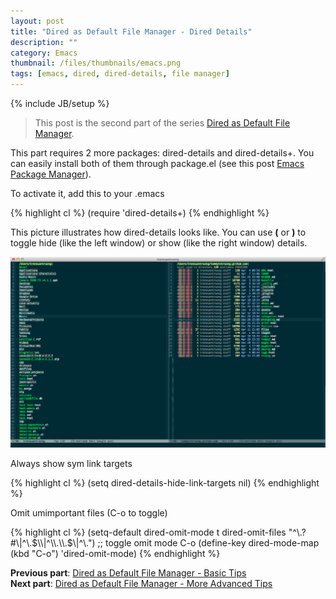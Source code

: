 ```yaml
---
layout: post
title: "Dired as Default File Manager - Dired Details"
description: ""
category: Emacs
thumbnail: /files/thumbnails/emacs.png
tags: [emacs, dired, dired-details, file manager]
---
```

{% include JB/setup %}

> This post is the second part of the series
> [Dired as Default File Manager](/2013/04/24/dired-as-default-file-manager-1-introduction/).

This part requires 2 more packages: dired-details and dired-details+. You
can easily install both of them through package.el (see this post
[Emacs Package Manager](/2013/01/07/emacs-package-manager/)).

To activate it, add this to your .emacs

{% highlight cl %}
(require 'dired-details+)
{% endhighlight %}

This picture illustrates how dired-details looks like. You can use **(** or
**)** to toggle hide (like the left window) or show (like the right window) details.

![Dired mode in my Emacs](/files/2013-04-06-dired-mode-as-default-file-manager/dired.png)  

Always show sym link targets

{% highlight cl %}
(setq dired-details-hide-link-targets nil)
{% endhighlight %}

Omit umimportant files (C-o to toggle)

{% highlight cl %}
(setq-default dired-omit-mode t
				dired-omit-files "^\\.?#\\|^\\.$\\|^\\.\\.$\\|^\\.")
;; toggle omit mode C-o
(define-key dired-mode-map (kbd "C-o") 'dired-omit-mode)
{% endhighlight %}

**Previous part**:
[Dired as Default File Manager - Basic Tips](/2013/04/24/dired-as-default-file-manager-2-basic-tips/)  
**Next part**: [Dired as Default File Manager - More Advanced Tips](/2013/04/24/dired-as-default-file-manager-4-more-advanced-tips/)


